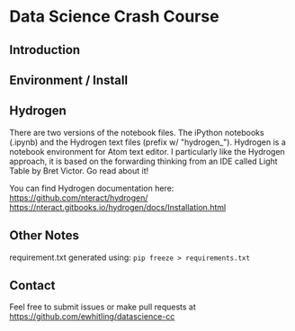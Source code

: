 # Data Science Crash Course

## Introduction

## Environment / Install

## Hydrogen
There are two versions of the notebook files. The iPython notebooks (.ipynb) and
the Hydrogen text files (prefix w/ "hydrogen_"). Hydrogen is a notebook environment
for Atom text editor. I particularly like the Hydrogen approach, it is based on the
forwarding thinking from an IDE called Light Table by Bret Victor.  Go read about it!

You can find Hydrogen documentation here:
https://github.com/nteract/hydrogen/
https://nteract.gitbooks.io/hydrogen/docs/Installation.html

## Other Notes
requirement.txt
generated using: `pip freeze > requirements.txt`

## Contact
Feel free to submit issues or make pull requests at https://github.com/ewhitling/datascience-cc
